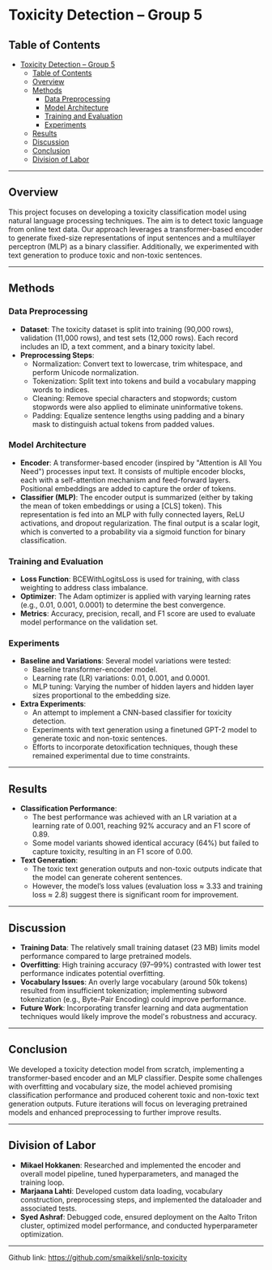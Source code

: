 # Toxicity Detection – Group 5

## Table of Contents
- [Toxicity Detection – Group 5](#toxicity-detection--group-5)
  - [Table of Contents](#table-of-contents)
  - [Overview](#overview)
  - [Methods](#methods)
    - [Data Preprocessing](#data-preprocessing)
    - [Model Architecture](#model-architecture)
    - [Training and Evaluation](#training-and-evaluation)
    - [Experiments](#experiments)
  - [Results](#results)
  - [Discussion](#discussion)
  - [Conclusion](#conclusion)
  - [Division of Labor](#division-of-labor)

---

## Overview
This project focuses on developing a toxicity classification model using natural language processing techniques. The aim is to detect toxic language from online text data. Our approach leverages a transformer-based encoder to generate fixed-size representations of input sentences and a multilayer perceptron (MLP) as a binary classifier. Additionally, we experimented with text generation to produce toxic and non-toxic sentences.

---

## Methods

### Data Preprocessing
- **Dataset**: The toxicity dataset is split into training (90,000 rows), validation (11,000 rows), and test sets (12,000 rows). Each record includes an ID, a text comment, and a binary toxicity label.
- **Preprocessing Steps**:
  - Normalization: Convert text to lowercase, trim whitespace, and perform Unicode normalization.
  - Tokenization: Split text into tokens and build a vocabulary mapping words to indices.
  - Cleaning: Remove special characters and stopwords; custom stopwords were also applied to eliminate uninformative tokens.
  - Padding: Equalize sentence lengths using padding and a binary mask to distinguish actual tokens from padded values.

### Model Architecture
- **Encoder**: A transformer-based encoder (inspired by "Attention is All You Need") processes input text. It consists of multiple encoder blocks, each with a self-attention mechanism and feed-forward layers. Positional embeddings are added to capture the order of tokens.
- **Classifier (MLP)**: The encoder output is summarized (either by taking the mean of token embeddings or using a [CLS] token). This representation is fed into an MLP with fully connected layers, ReLU activations, and dropout regularization. The final output is a scalar logit, which is converted to a probability via a sigmoid function for binary classification.

### Training and Evaluation
- **Loss Function**: BCEWithLogitsLoss is used for training, with class weighting to address class imbalance.
- **Optimizer**: The Adam optimizer is applied with varying learning rates (e.g., 0.01, 0.001, 0.0001) to determine the best convergence.
- **Metrics**: Accuracy, precision, recall, and F1 score are used to evaluate model performance on the validation set.

### Experiments
- **Baseline and Variations**: Several model variations were tested:
  - Baseline transformer-encoder model.
  - Learning rate (LR) variations: 0.01, 0.001, and 0.0001.
  - MLP tuning: Varying the number of hidden layers and hidden layer sizes proportional to the embedding size.
- **Extra Experiments**:
  - An attempt to implement a CNN-based classifier for toxicity detection.
  - Experiments with text generation using a finetuned GPT-2 model to generate toxic and non-toxic sentences.
  - Efforts to incorporate detoxification techniques, though these remained experimental due to time constraints.

---

## Results
- **Classification Performance**:
  - The best performance was achieved with an LR variation at a learning rate of 0.001, reaching 92% accuracy and an F1 score of 0.89.
  - Some model variants showed identical accuracy (64%) but failed to capture toxicity, resulting in an F1 score of 0.00.
- **Text Generation**:
  - The toxic text generation outputs and non-toxic outputs indicate that the model can generate coherent sentences.
  - However, the model’s loss values (evaluation loss ≈ 3.33 and training loss ≈ 2.8) suggest there is significant room for improvement.

---

## Discussion
- **Training Data**: The relatively small training dataset (23 MB) limits model performance compared to large pretrained models.
- **Overfitting**: High training accuracy (97–99%) contrasted with lower test performance indicates potential overfitting.
- **Vocabulary Issues**: An overly large vocabulary (around 50k tokens) resulted from insufficient tokenization; implementing subword tokenization (e.g., Byte-Pair Encoding) could improve performance.
- **Future Work**: Incorporating transfer learning and data augmentation techniques would likely improve the model's robustness and accuracy.

---

## Conclusion
We developed a toxicity detection model from scratch, implementing a transformer-based encoder and an MLP classifier. Despite some challenges with overfitting and vocabulary size, the model achieved promising classification performance and produced coherent toxic and non-toxic text generation outputs. Future iterations will focus on leveraging pretrained models and enhanced preprocessing to further improve results.

---

## Division of Labor
- **Mikael Hokkanen**: Researched and implemented the encoder and overall model pipeline, tuned hyperparameters, and managed the training loop.
- **Marjaana Lahti**: Developed custom data loading, vocabulary construction, preprocessing steps, and implemented the dataloader and associated tests.
- **Syed Ashraf**: Debugged code, ensured deployment on the Aalto Triton cluster, optimized model performance, and conducted hyperparameter optimization.

---

Github link: https://github.com/smaikkeli/snlp-toxicity
